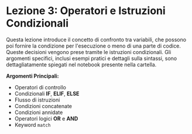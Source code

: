 # Lezione 3: Operatori e Istruzioni Condizionali

Questa lezione introduce il concetto di confronto tra variabili, che possono poi fornire la condizione per l'esecuzione o meno di una parte di codice. Queste decisioni vengono prese tramite le istruzioni condizionali. Gli argomenti specifici, inclusi esempi pratici e dettagli sulla sintassi, sono dettagliatamente spiegati nel notebook presente nella cartella.

**Argomenti Principali:**
- Operatori di controllo
- Condizionali **IF**, **ELIF**, **ELSE**
- Flusso di istruzioni
- Condizioni concatenate
- Condizioni annidate
- Operatori logici **OR** e **AND**
- Keyword `match`
